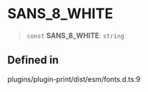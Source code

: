 # SANS_8_WHITE

> `const` **SANS_8_WHITE**: `string`

## Defined in

plugins/plugin-print/dist/esm/fonts.d.ts:9
